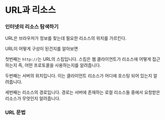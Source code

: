 # URL과 리소스

### 인터넷의 리소스 탐색하기

URL은 브라우저가 정보를 찾는데 필요한 리소스의 위치를 가르킨다. 

URL이 어떻게 구성이 된건지를 알아보면

첫번째는 `http://`는 URL의 스킴입니다. 스킴은 웹 클라이언트가 리소스에 어떻게 접근하는지 즉, 어떤 프로토콜을 사용하는지를 알려줍니다.

두번째는 서버의 위치입니다. 이는 클라이언트 리소스가 어디에 호스팅 되어 있는지 알려줍니다.

세번째는 리소스의 경로입니다. 경로는 서버에 존재하는 로컬 리소스들 중에서 요청받은 리소스가 무엇인지 알려줍니다.

### URL 문법


